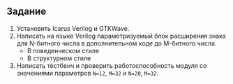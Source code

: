 ## Задание

1. Установить Icarus Verilog и GTKWave.
2. Написать на языке Verilog параметризуемый блок расширения знака для N-битного числа в дополнительном коде до M-битного числа.
    * В поведенческом стиле
    * В структурном стиле
3. Написать тестбенч и проверить работоспособность модуля со значениями параметров `N=12`, `M=32` и `N=20`, `M=32`.
